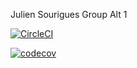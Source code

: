 Julien Sourigues
Group Alt 1

[![CircleCI](https://circleci.com/gh/circleci/ceri-m1-techniques-de-test.svg?style=svg)](https://app.circleci.com/pipelines/github/SouriguesJulien/ceri-m1-techniques-de-test)


[![codecov](https://codecov.io/gh/SouriguesJulien/ceri-m1-techniques-de-test/branch/master/graph/badge.svg?token=8N4TW1KAN7)](https://codecov.io/gh/SouriguesJulien/ceri-m1-techniques-de-test)